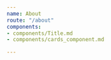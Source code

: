 ```yaml
---
name: About
route: "/about"
components:
- components/Title.md
- components/cards_component.md

---
```


